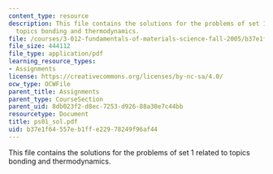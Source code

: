 ```yaml
---
content_type: resource
description: This file contains the solutions for the problems of set 1 related to
  topics bonding and thermodynamics.
file: /courses/3-012-fundamentals-of-materials-science-fall-2005/b37e1f64557eb1ffe22978249f96af44_ps01_sol.pdf
file_size: 444112
file_type: application/pdf
learning_resource_types:
- Assignments
license: https://creativecommons.org/licenses/by-nc-sa/4.0/
ocw_type: OCWFile
parent_title: Assignments
parent_type: CourseSection
parent_uid: 8db023f2-d8ec-7253-d926-88a30e7c44bb
resourcetype: Document
title: ps01_sol.pdf
uid: b37e1f64-557e-b1ff-e229-78249f96af44
---
```

This file contains the solutions for the problems of set 1 related to topics bonding and thermodynamics.